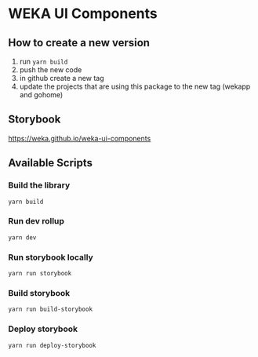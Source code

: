 # WEKA UI Components

## How to create a new version
1. run `yarn build`
2. push the new code
3. in github create a new tag
4. update the projects that are using this package to the new tag (wekapp and gohome)

## Storybook
https://weka.github.io/weka-ui-components

## Available Scripts

### Build the library

```
yarn build
```

### Run dev rollup

```
yarn dev
```

### Run storybook locally

```
yarn run storybook
```

### Build storybook

```
yarn run build-storybook
```

### Deploy storybook

```
yarn run deploy-storybook
```



